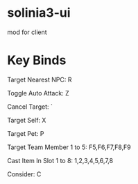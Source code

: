 # solinia3-ui
mod for client

# Key Binds

Target Nearest NPC: R

Toggle Auto Attack: Z

Cancel Target: `

Target Self: X

Target Pet: P

Target Team Member 1 to 5: F5,F6,F7,F8,F9

Cast Item In Slot 1 to 8: 1,2,3,4,5,6,7,8

Consider: C